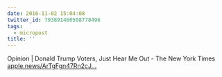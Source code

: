 ```yaml
---
date: 2016-11-02 15:04:08
twitter_id: 793891460508778496
tags:
  - micropost
title: ''
---
```


Opinion | Donald Trump Voters, Just Hear Me Out - The New York Times [apple.news/ArTgFgn47Rn2cJ…](https://apple.news/ArTgFgn47Rn2cJUX8hiT_6w)
